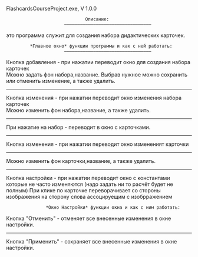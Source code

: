 FlashcardsCourseProject.exe,                                                   V 1.0.0

       		                      Описание:
                          —————————————————————————————————
  это программа служит для создания набора дидактических карточек.

	         *Главное окно* функции программы и как с ней работать:
                          —————————————————————————————————
Кнопка добавления - при нажатии переводит окно для создания набора карточек  
Можно задать фон набора,название. 
Выбрав нужное можно сохранить или отменить изменение, а также удалить.
_____________________________________________________________________________
Кнопка изменения - при нажатии переводит окно изменения набора карточек  
Можно изменить фон набора,название, а также удалить. 
_____________________________________________________________________________
При нажатие на набор - переводит в окно с карточками.
_____________________________________________________________________________
Кнопка изменения - при нажатии переводит окно измененият карточки  
_____________________________________________________________________________
Можно изменить фон карточки,название, а также удалить. 
_____________________________________________________________________________
Кнопка настройки - при нажатии переводит окно с константами которые не часто 
изменяются (надо задать ни то расчёт будет не полным)
При клике по карточке переворачивает со стороны изображения на сторону слова
ассоцируещим с изобрражением 

                   *Окно Настройки* функции окна и как с ним работать:
Кнопка "Отменить" - отменяет все внесенные изменения в окне настройки.
_____________________________________________________________________________
Кнопка "Применить" - сохраняет все внесенные изменения в окне настройки.  
